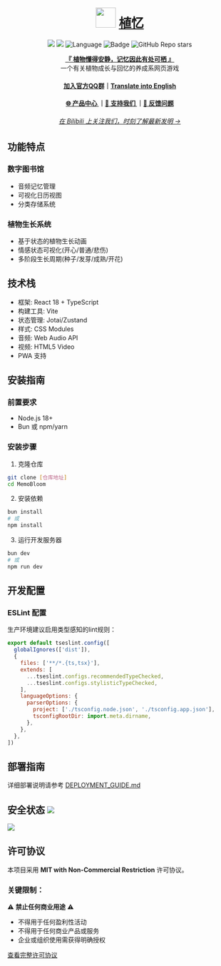 <div align="center">

# <image src="https://mb.sr-studio.cn/img/memobloom-logo.png" height="45"/>  [植忆](https://mb.sr-studio.cn)
<a href="https://app.fossa.com/projects/git%2Bgithub.com%2FSR-Studio1-AdventureX25%2FMemoBloom?ref=badge_shield&issueType=security" alt="FOSSA Status"><img src="https://app.fossa.com/api/projects/git%2Bgithub.com%2FSR-Studio1-AdventureX25%2FMemoBloom.svg?type=shield&issueType=security"/></a>
<a href="https://app.fossa.com/projects/git%2Bgithub.com%2FSR-Studio1-AdventureX25%2FMemoBloom?ref=badge_shield&issueType=license" alt="FOSSA Status"><img src="https://app.fossa.com/api/projects/git%2Bgithub.com%2FSR-Studio1-AdventureX25%2FMemoBloom.svg?type=shield&issueType=license"/></a>
<img src="https://img.shields.io/badge/Language-TypeScript-3178c6" alt="Language">
<img src="https://img.shields.io/static/v1?label=LICENSE&message=GPL-3.0&color=coral" alt="Badge">
![GitHub Repo stars](https://img.shields.io/github/stars/SR-Studio1-AdventureX25/MemoBloom)


[**『 植物懂得安静，记忆因此有处可栖 』**](https://app.mb.sr-studio.cn)<br/>
一个有关植物成长与回忆的养成系网页游戏<br/>

#### [加入官方QQ群](https://qm.qq.com/q/f3QGDkdp6M)｜[Translate into English](README.md)

#### [🌐 产品中心 ](https://app.sr-studio.cn)｜[💖 支持我们 ](https://afdian.com/a/srinternet)｜[📝 反馈问题](https://github.com/SR-Studio1-AdventureX25/MemoBloom/issues)

###### [在 Bilibili 上关注我们，时刻了解最新发明 →](https://space.bilibili.com/1969160969)

</div>

## 功能特点

### 数字图书馆
- 音频记忆管理
- 可视化日历视图
- 分类存储系统

### 植物生长系统
- 基于状态的植物生长动画
- 情感状态可视化(开心/普通/悲伤)
- 多阶段生长周期(种子/发芽/成熟/开花)

## 技术栈
- 框架: React 18 + TypeScript
- 构建工具: Vite
- 状态管理: Jotai/Zustand
- 样式: CSS Modules
- 音频: Web Audio API
- 视频: HTML5 Video
- PWA 支持

## 安装指南

### 前置要求
- Node.js 18+
- Bun 或 npm/yarn

### 安装步骤
1. 克隆仓库
```bash
git clone [仓库地址]
cd MemoBloom
```

2. 安装依赖
```bash
bun install
# 或
npm install
```

3. 运行开发服务器
```bash
bun dev
# 或
npm run dev
```

## 开发配置

### ESLint 配置
生产环境建议启用类型感知的lint规则：

```js
export default tseslint.config([
  globalIgnores(['dist']),
  {
    files: ['**/*.{ts,tsx}'],
    extends: [
      ...tseslint.configs.recommendedTypeChecked,
      ...tseslint.configs.stylisticTypeChecked,
    ],
    languageOptions: {
      parserOptions: {
        project: ['./tsconfig.node.json', './tsconfig.app.json'],
        tsconfigRootDir: import.meta.dirname,
      },
    },
  },
])
```

## 部署指南

详细部署说明请参考 [DEPLOYMENT_GUIDE.md](DEPLOYMENT_GUIDE.md)

## 安全状态        <a href="https://app.fossa.com/projects/git%2Bgithub.com%2FSR-Studio1-AdventureX25%2FMemoBloom?ref=badge_small" alt="FOSSA Status"><img src="https://app.fossa.com/api/projects/git%2Bgithub.com%2FSR-Studio1-AdventureX25%2FMemoBloom.svg?type=small"/></a>

<a href="https://app.fossa.com/projects/git%2Bgithub.com%2FSR-Studio1-AdventureX25%2FMemoBloom?ref=badge_large&issueType=license" alt="FOSSA Status"><img src="https://app.fossa.com/api/projects/git%2Bgithub.com%2FSR-Studio1-AdventureX25%2FMemoBloom.svg?type=large&issueType=license"/></a>

## 许可协议

本项目采用 **MIT with Non-Commercial Restriction** 许可协议。

### 关键限制：
⚠️ **禁止任何商业用途** ⚠️  
- 不得用于任何盈利性活动  
- 不得用于任何商业产品或服务  
- 企业或组织使用需获得明确授权  

[查看完整许可协议](LICENSE)
